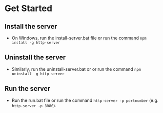 # Get Started
## Install the server
- On Windows, run the install-server.bat file or run the command ```npm install -g http-server```

## Uninstall the server
- Similarly, run the uninstall-server.bat or or run the command ```npm uninstall -g http-server```

## Run the server
- Run the run.bat file or run the command ```http-server -p portnumber``` (e.g. ```http-server -p 8080```).